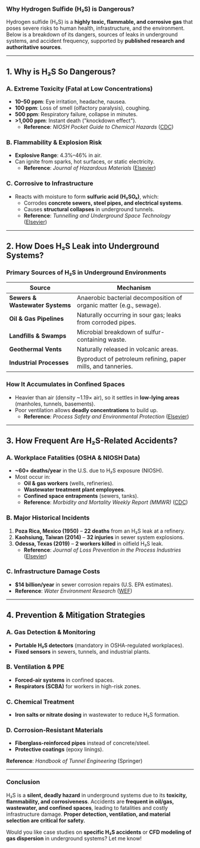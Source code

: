 ### **Why Hydrogen Sulfide (H₂S) is Dangerous?**  
Hydrogen sulfide (H₂S) is a **highly toxic, flammable, and corrosive gas** that poses severe risks to human health, infrastructure, and the environment. Below is a breakdown of its dangers, sources of leaks in underground systems, and accident frequency, supported by **published research and authoritative sources**.  

---

## **1. Why is H₂S So Dangerous?**  
### **A. Extreme Toxicity (Fatal at Low Concentrations)**  
- **10–50 ppm**: Eye irritation, headache, nausea.  
- **100 ppm**: Loss of smell (olfactory paralysis), coughing.  
- **500 ppm**: Respiratory failure, collapse in minutes.  
- **>1,000 ppm**: Instant death ("knockdown effect").  
  - **Reference**: *NIOSH Pocket Guide to Chemical Hazards* ([CDC](https://www.cdc.gov/niosh/npg/))  

### **B. Flammability & Explosion Risk**  
- **Explosive Range**: 4.3%–46% in air.  
- Can ignite from sparks, hot surfaces, or static electricity.  
  - **Reference**: *Journal of Hazardous Materials* ([Elsevier](https://www.sciencedirect.com/journal/journal-of-hazardous-materials))  

### **C. Corrosive to Infrastructure**  
- Reacts with moisture to form **sulfuric acid (H₂SO₄)**, which:  
  - Corrodes **concrete sewers, steel pipes, and electrical systems**.  
  - Causes **structural collapses** in underground tunnels.  
  - **Reference**: *Tunnelling and Underground Space Technology* ([Elsevier](https://www.sciencedirect.com/journal/tunnelling-and-underground-space-technology))  

---

## **2. How Does H₂S Leak into Underground Systems?**  
### **Primary Sources of H₂S in Underground Environments**  
| Source | Mechanism |  
|--------|-----------|  
| **Sewers & Wastewater Systems** | Anaerobic bacterial decomposition of organic matter (e.g., sewage). |  
| **Oil & Gas Pipelines** | Naturally occurring in sour gas; leaks from corroded pipes. |  
| **Landfills & Swamps** | Microbial breakdown of sulfur-containing waste. |  
| **Geothermal Vents** | Naturally released in volcanic areas. |  
| **Industrial Processes** | Byproduct of petroleum refining, paper mills, and tanneries. |  

### **How It Accumulates in Confined Spaces**  
- Heavier than air (density ~1.19× air), so it settles in **low-lying areas** (manholes, tunnels, basements).  
- Poor ventilation allows **deadly concentrations** to build up.  
  - **Reference**: *Process Safety and Environmental Protection* ([Elsevier](https://www.sciencedirect.com/journal/process-safety-and-environmental-protection))  

---

## **3. How Frequent Are H₂S-Related Accidents?**  
### **A. Workplace Fatalities (OSHA & NIOSH Data)**  
- **~60+ deaths/year** in the U.S. due to H₂S exposure (NIOSH).  
- Most occur in:  
  - **Oil & gas workers** (wells, refineries).  
  - **Wastewater treatment plant employees**.  
  - **Confined space entrapments** (sewers, tanks).  
  - **Reference**: *Morbidity and Mortality Weekly Report (MMWR)* ([CDC](https://www.cdc.gov/mmwr/))  

### **B. Major Historical Incidents**  
1. **Poza Rica, Mexico (1950)** – **22 deaths** from an H₂S leak at a refinery.  
2. **Kaohsiung, Taiwan (2014)** – **32 injuries** in sewer system explosions.  
3. **Odessa, Texas (2019)** – **2 workers killed** in oilfield H₂S leak.  
   - **Reference**: *Journal of Loss Prevention in the Process Industries* ([Elsevier](https://www.sciencedirect.com/journal/journal-of-loss-prevention-in-the-process-industries))  

### **C. Infrastructure Damage Costs**  
- **$14 billion/year** in sewer corrosion repairs (U.S. EPA estimates).  
- **Reference**: *Water Environment Research* ([WEF](https://www.wef.org/resources/publications/water-environment-research/))  

---

## **4. Prevention & Mitigation Strategies**  
### **A. Gas Detection & Monitoring**  
- **Portable H₂S detectors** (mandatory in OSHA-regulated workplaces).  
- **Fixed sensors** in sewers, tunnels, and industrial plants.  

### **B. Ventilation & PPE**  
- **Forced-air systems** in confined spaces.  
- **Respirators (SCBA)** for workers in high-risk zones.  

### **C. Chemical Treatment**  
- **Iron salts or nitrate dosing** in wastewater to reduce H₂S formation.  

### **D. Corrosion-Resistant Materials**  
- **Fiberglass-reinforced pipes** instead of concrete/steel.  
- **Protective coatings** (epoxy linings).  

**Reference**: *Handbook of Tunnel Engineering* (Springer)  

---

### **Conclusion**  
H₂S is a **silent, deadly hazard** in underground systems due to its **toxicity, flammability, and corrosiveness**. Accidents are **frequent in oil/gas, wastewater, and confined spaces**, leading to fatalities and costly infrastructure damage. **Proper detection, ventilation, and material selection are critical for safety.**  

Would you like case studies on **specific H₂S accidents** or **CFD modeling of gas dispersion** in underground systems? Let me know!